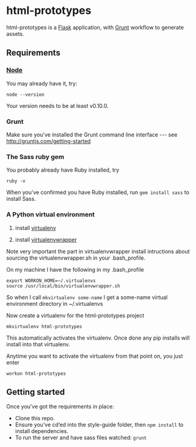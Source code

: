 html-prototypes
===============

html-prototypes is a [Flask](http://flask.pocoo.org/) application, with [Grunt](http://gruntjs.com/) workflow to generate assets.


## Requirements

### [Node](http://nodejs.org/)

You may already have it, try:

```
node --version
```

Your version needs to be at least v0.10.0.

### Grunt

Make sure you've installed the Grunt command line interface --- see http://gruntjs.com/getting-started

### The Sass ruby gem

You probably already have Ruby installed, try

```
ruby -v
```

When you've confirmed you have Ruby installed, run ```gem install sass``` to install Sass.

### A Python virtual environment

1. install [virtualenv](https://virtualenv.pypa.io/en/latest)

2. install [virtualenvwrapper](http://virtualenvwrapper.readthedocs.org/en/latest/)

Note very important the part in virtualenvwrapper install intructions about sourcing the virtualenvwrapper.sh in your .bash_profile.

On my machine I have the following in my .bash_profile

```
export WORKON_HOME=~/.virtualenvs
source /usr/local/bin/virtualenvwrapper.sh
```

So when I call ```mkvirtualenv some-name``` I get a some-name virtual environment directory in ~/.virtualenvs

Now create a virtualenv for the html-prototypes project

```
mkvirtualenv html-prototypes
```

This automatically activates the virtualenv. Once done any pip installs will install into that virtualenv.

Anytime you want to activate the virtualenv from that point on, you just enter

```
workon html-prototypes
```


## Getting started

Once you've got the requirements in place:

* Clone this repo.
* Ensure you’ve cd’ed into the style-guide folder, then ```npm install``` to install dependencies.
* To run the server and have sass files watched: ```grunt```
